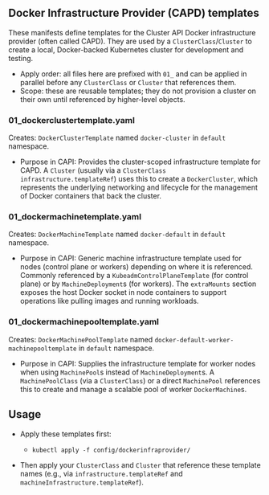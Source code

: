 ## Docker Infrastructure Provider (CAPD) templates

These manifests define templates for the Cluster API Docker infrastructure provider (often called CAPD). They are used by a `ClusterClass`/`Cluster` to create a local, Docker-backed Kubernetes cluster for development and testing.

- Apply order: all files here are prefixed with `01_` and can be applied in parallel before any `ClusterClass` or `Cluster` that references them.
- Scope: these are reusable templates; they do not provision a cluster on their own until referenced by higher-level objects.

### 01_dockerclustertemplate.yaml
Creates: `DockerClusterTemplate` named `docker-cluster` in `default` namespace.

- Purpose in CAPI: Provides the cluster-scoped infrastructure template for CAPD. A `Cluster` (usually via a `ClusterClass` `infrastructure.templateRef`) uses this to create a `DockerCluster`, which represents the underlying networking and lifecycle for the management of Docker containers that back the cluster.

### 01_dockermachinetemplate.yaml
Creates: `DockerMachineTemplate` named `docker-default` in `default` namespace.

- Purpose in CAPI: Generic machine infrastructure template used for nodes (control plane or workers) depending on where it is referenced. Commonly referenced by a `KubeadmControlPlaneTemplate` (for control plane) or by `MachineDeployment`s (for workers). The `extraMounts` section exposes the host Docker socket in node containers to support operations like pulling images and running workloads.

### 01_dockermachinepooltemplate.yaml
Creates: `DockerMachinePoolTemplate` named `docker-default-worker-machinepooltemplate` in `default` namespace.

- Purpose in CAPI: Supplies the infrastructure template for worker nodes when using `MachinePool`s instead of `MachineDeployment`s. A `MachinePoolClass` (via a `ClusterClass`) or a direct `MachinePool` references this to create and manage a scalable pool of worker `DockerMachine`s.

## Usage

- Apply these templates first:
  - `kubectl apply -f config/dockerinfraprovider/`
  
- Then apply your `ClusterClass` and `Cluster` that reference these template names (e.g., via `infrastructure.templateRef` and `machineInfrastructure.templateRef`).


